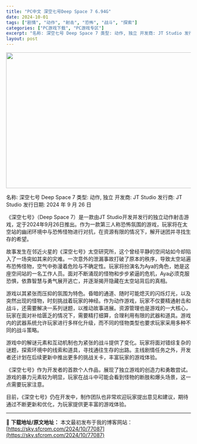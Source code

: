 ```yaml
---
title: "PC中文 深空七号Deep Space 7 6.94G"
date: 2024-10-01
tags: ["剧情", "动作", "射击", "恐怖", "战斗", "探索"]
categories: ["PC游戏下载", "PC游戏专区"]
excerpt: "名称: 深空七号 Deep Space 7 类型: 动作, 独立 开发商: JT Studio 发行商: JT Studio 发行日期: 2024 年 9 月 26 日 《深空七号》（Deep Space 7）是一款由JT Studio开发并发行的独立动作射击游戏，定于2024年9月26日推出。作为&hellip;"
layout: post
---
```


<img class="aligncenter size-full wp-image-77088" src="https://sky.sfcrom.com/wp-content/uploads/2024/10/2024100102441176.webp" alt="" width="660" height="370" />

名称: 深空七号 Deep Space 7
类型: 动作, 独立
开发商: JT Studio
发行商: JT Studio
发行日期: 2024 年 9 月 26 日

《深空七号》（Deep Space 7）是一款由JT Studio开发并发行的独立动作射击游戏，定于2024年9月26日推出。作为一款第三人称恐怖氛围的游戏，玩家将在太空站的幽闭环境中与恐怖怪物进行对抗，在资源有限的情况下，解开谜团并寻找生存的希望。

故事发生在邻近火星的《深空七号》太空研究所，这个曾经平静的空间站如今却陷入了一场突如其来的灾难。一次意外的泄漏事故打破了原本的秩序，导致太空站遍布恐怖怪物，空气中弥漫着危险与不确定性。玩家将扮演名为Aya的角色，她是这座空间站的一名工作人员。面对不断涌现的怪物和步步紧逼的危机，Aya必须克服恐惧，依靠智慧与勇气展开逃亡，并逐渐揭开隐藏在太空站背后的真相。

游戏以其紧张而压抑的氛围为特色。昏暗的通道、随时可能熄灭的闪烁灯光，以及突然出现的怪物，时刻挑战着玩家的神经。作为动作游戏，玩家不仅要精通射击和战斗，还需要解决一系列谜题，以推动故事进展。资源管理也是游戏的一大核心，玩家在面对补给匮乏的情况下，需要精打细算，合理利用有限的武器和道具。游戏内的武器系统允许玩家进行多样化升级，而不同的怪物类型也要求玩家采用多种不同的战斗策略。

游戏中的解谜元素和互动机制也为紧张的战斗提供了变化。玩家将面对错综复杂的谜题，探索环境中的线索和道具，寻找通往生存的出路。主线剧情任务之外，开发者还计划在后续更新中推出更多的挑战关卡，丰富玩家的游戏体验。

《深空七号》作为开发者的首款个人作品，展现了独立游戏的创造力和勇敢尝试。游戏的暴力元素较为明显，玩家在战斗中可能会看到怪物的断肢和爆头场景，这一点需要玩家注意。

目前，《深空七号》仍在开发中，制作团队也非常欢迎玩家提出意见和建议，期待通过不断更新和优化，为玩家提供更丰富的游戏体验。

---
📖 **下载地址/原文地址：** 本文最初发布于我的博客网站：[https://sky.sfcrom.com/2024/10/77087](https://sky.sfcrom.com/2024/10/77087)
